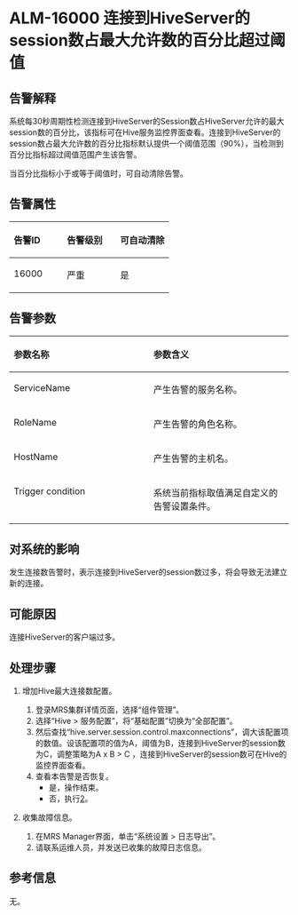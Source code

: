 # ALM-16000 连接到HiveServer的session数占最大允许数的百分比超过阈值<a name="alm_16000"></a>

## 告警解释<a name="zh-cn_topic_0191813892_section12470207"></a>

系统每30秒周期性检测连接到HiveServer的Session数占HiveServer允许的最大session数的百分比，该指标可在Hive服务监控界面查看。连接到HiveServer的session数占最大允许数的百分比指标默认提供一个阈值范围（90%），当检测到百分比指标超过阈值范围产生该告警。

当百分比指标小于或等于阈值时，可自动清除告警。

## 告警属性<a name="zh-cn_topic_0191813892_section45123001"></a>

<a name="zh-cn_topic_0191813892_table33142240"></a>
<table><thead align="left"><tr id="zh-cn_topic_0191813892_row21192109"><th class="cellrowborder" valign="top" width="33.33333333333333%" id="mcps1.1.4.1.1"><p id="zh-cn_topic_0191813892_p38839231"><a name="zh-cn_topic_0191813892_p38839231"></a><a name="zh-cn_topic_0191813892_p38839231"></a>告警ID</p>
</th>
<th class="cellrowborder" valign="top" width="33.33333333333333%" id="mcps1.1.4.1.2"><p id="zh-cn_topic_0191813892_p58970022"><a name="zh-cn_topic_0191813892_p58970022"></a><a name="zh-cn_topic_0191813892_p58970022"></a>告警级别</p>
</th>
<th class="cellrowborder" valign="top" width="33.33333333333333%" id="mcps1.1.4.1.3"><p id="zh-cn_topic_0191813892_p11842506"><a name="zh-cn_topic_0191813892_p11842506"></a><a name="zh-cn_topic_0191813892_p11842506"></a>可自动清除</p>
</th>
</tr>
</thead>
<tbody><tr id="zh-cn_topic_0191813892_row19718930"><td class="cellrowborder" valign="top" width="33.33333333333333%" headers="mcps1.1.4.1.1 "><p id="zh-cn_topic_0191813892_p53729511"><a name="zh-cn_topic_0191813892_p53729511"></a><a name="zh-cn_topic_0191813892_p53729511"></a>16000</p>
</td>
<td class="cellrowborder" valign="top" width="33.33333333333333%" headers="mcps1.1.4.1.2 "><p id="zh-cn_topic_0191813892_p57123120"><a name="zh-cn_topic_0191813892_p57123120"></a><a name="zh-cn_topic_0191813892_p57123120"></a>严重</p>
</td>
<td class="cellrowborder" valign="top" width="33.33333333333333%" headers="mcps1.1.4.1.3 "><p id="zh-cn_topic_0191813892_p63570006"><a name="zh-cn_topic_0191813892_p63570006"></a><a name="zh-cn_topic_0191813892_p63570006"></a>是</p>
</td>
</tr>
</tbody>
</table>

## 告警参数<a name="zh-cn_topic_0191813892_section3453833"></a>

<a name="zh-cn_topic_0191813892_table48896832"></a>
<table><thead align="left"><tr id="zh-cn_topic_0191813892_row17284754"><th class="cellrowborder" valign="top" width="50%" id="mcps1.1.3.1.1"><p id="zh-cn_topic_0191813892_p57887863"><a name="zh-cn_topic_0191813892_p57887863"></a><a name="zh-cn_topic_0191813892_p57887863"></a>参数名称</p>
</th>
<th class="cellrowborder" valign="top" width="50%" id="mcps1.1.3.1.2"><p id="zh-cn_topic_0191813892_p58405349"><a name="zh-cn_topic_0191813892_p58405349"></a><a name="zh-cn_topic_0191813892_p58405349"></a>参数含义</p>
</th>
</tr>
</thead>
<tbody><tr id="zh-cn_topic_0191813892_row33212803"><td class="cellrowborder" valign="top" width="50%" headers="mcps1.1.3.1.1 "><p id="zh-cn_topic_0191813892_p5882489"><a name="zh-cn_topic_0191813892_p5882489"></a><a name="zh-cn_topic_0191813892_p5882489"></a>ServiceName</p>
</td>
<td class="cellrowborder" valign="top" width="50%" headers="mcps1.1.3.1.2 "><p id="zh-cn_topic_0191813892_p6719600"><a name="zh-cn_topic_0191813892_p6719600"></a><a name="zh-cn_topic_0191813892_p6719600"></a>产生告警的服务名称。</p>
</td>
</tr>
<tr id="zh-cn_topic_0191813892_row60476403"><td class="cellrowborder" valign="top" width="50%" headers="mcps1.1.3.1.1 "><p id="zh-cn_topic_0191813892_p66750478"><a name="zh-cn_topic_0191813892_p66750478"></a><a name="zh-cn_topic_0191813892_p66750478"></a>RoleName</p>
</td>
<td class="cellrowborder" valign="top" width="50%" headers="mcps1.1.3.1.2 "><p id="zh-cn_topic_0191813892_p38079613"><a name="zh-cn_topic_0191813892_p38079613"></a><a name="zh-cn_topic_0191813892_p38079613"></a>产生告警的角色名称。</p>
</td>
</tr>
<tr id="zh-cn_topic_0191813892_row7172200"><td class="cellrowborder" valign="top" width="50%" headers="mcps1.1.3.1.1 "><p id="zh-cn_topic_0191813892_p44077297"><a name="zh-cn_topic_0191813892_p44077297"></a><a name="zh-cn_topic_0191813892_p44077297"></a>HostName</p>
</td>
<td class="cellrowborder" valign="top" width="50%" headers="mcps1.1.3.1.2 "><p id="zh-cn_topic_0191813892_p13491266"><a name="zh-cn_topic_0191813892_p13491266"></a><a name="zh-cn_topic_0191813892_p13491266"></a>产生告警的主机名。</p>
</td>
</tr>
<tr id="zh-cn_topic_0191813892_row54312533"><td class="cellrowborder" valign="top" width="50%" headers="mcps1.1.3.1.1 "><p id="zh-cn_topic_0191813892_p37239078"><a name="zh-cn_topic_0191813892_p37239078"></a><a name="zh-cn_topic_0191813892_p37239078"></a>Trigger condition</p>
</td>
<td class="cellrowborder" valign="top" width="50%" headers="mcps1.1.3.1.2 "><p id="zh-cn_topic_0191813892_p63575380"><a name="zh-cn_topic_0191813892_p63575380"></a><a name="zh-cn_topic_0191813892_p63575380"></a>系统当前指标取值满足自定义的告警设置条件。</p>
</td>
</tr>
</tbody>
</table>

## 对系统的影响<a name="zh-cn_topic_0191813892_section31084503"></a>

发生连接数告警时，表示连接到HiveServer的session数过多，将会导致无法建立新的连接。

## 可能原因<a name="zh-cn_topic_0191813892_section11325076"></a>

连接HiveServer的客户端过多。

## 处理步骤<a name="zh-cn_topic_0191813892_section34816825"></a>

1.  增加Hive最大连接数配置。
    1.  登录MRS集群详情页面，选择“组件管理”。
    2.  选择“Hive \> 服务配置”，将“基础配置”切换为“全部配置”。
    3.  然后查找“hive.server.session.control.maxconnections”，调大该配置项的数值。设该配置项的值为A，阈值为B，连接到HiveServer的session数为C，调整策略为A x B \> C ，连接到HiveServer的session数可在Hive的监控界面查看。
    4.  查看本告警是否恢复。
        -   是，操作结束。
        -   否，执行[2](#zh-cn_topic_0191813892_li572522141314)。

2.  <a name="zh-cn_topic_0191813892_li572522141314"></a>收集故障信息。
    1.  在MRS Manager界面，单击“系统设置 \> 日志导出”。
    2.  请联系运维人员，并发送已收集的故障日志信息。


## 参考信息<a name="zh-cn_topic_0191813892_section44915976"></a>

无。

